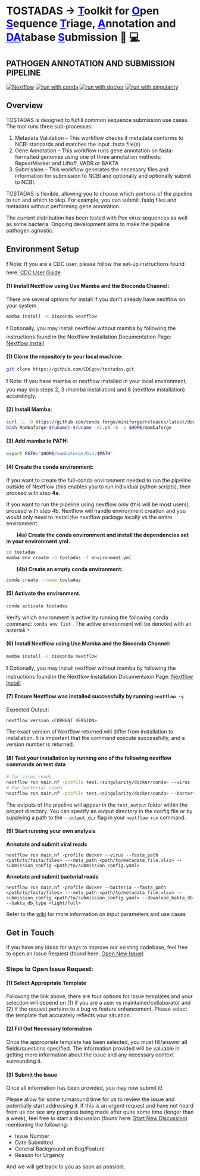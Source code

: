 # TOSTADAS &#8594; <span style="color:blue"><u>**T**</u></span>oolkit for <span style="color:blue"><u>**O**</u></span>pen <span style="color:blue"><u>**S**</u></span>equence <span style="color:blue"><u>**T**</u></span>riage, <span style="color:blue"><u>**A**</u></span>nnotation and <span style="color:blue"><u>**DA**</u></span>tabase <span style="color:blue"><u>**S**</u></span>ubmission :dna: :computer:

## PATHOGEN ANNOTATION AND SUBMISSION PIPELINE

<!-- [![GitHub Downloads](https://img.shields.io/github/downloads/CDCgov/tostadas/total.svg?style=social&logo=github&label=Download)](https://github.com/CDCgov/tostadas/releases) -->
[![Nextflow](https://img.shields.io/badge/nextflow%20DSL2-%E2%89%A521.10.3-23aa62.svg?labelColor=000000)](https://www.nextflow.io/) [![run with conda](http://img.shields.io/badge/run%20with-conda-3EB049?labelColor=000000&logo=anaconda)](https://docs.conda.io/en/latest/) [![run with docker](https://img.shields.io/badge/run%20with-docker-0db7ed?labelColor=000000&logo=docker)](https://www.docker.com/) [![run with singularity](https://img.shields.io/badge/run%20with-singularity-1d355c.svg?labelColor=000000)](https://sylabs.io/docs/)

## Overview
 TOSTADAS is designed to fulfill common sequence submission use cases. The tool runs three sub-processes: 
1. Metadata Validation – This workflow checks if metadata conforms to NCBI standards and matches the input .fasta file(s)
2. Gene Annotation – This workflow runs gene annotation on fasta-formatted genomes using one of three annotation methods: RepeatMasker and Liftoff, VADR or BAKTA
3. Submission – This workflow generates the necessary files and information for submission to NCBI and optionally and optionally submit to NCBI. 

TOSTADAS is flexible, allowing you to choose which portions of the pipeline to run and which to skip. For example, you can submit .fastq files and metadata without performing gene annotation.   

 The current distribution has been tested with Pox virus sequences as well as some bacteria. Ongoing development aims to make the pipeline pathogen agnostic.

## Environment Setup 

:exclamation: Note: If you are a CDC user, please follow the set-up instructions found here: [CDC User Guide](Link)

#### (1) Install Nextflow using Use Mamba and the Bioconda Channel:

There are several options for install if you don't already have nextflow on your system. 

```bash
mamba install -c bioconda nextflow
```
:exclamation: Optionally, you may install nextflow without mamba by following the instructions found in the Nextflow Installation Documentation Page: [Nextflow Install](https://www.nextflow.io/docs/latest/getstarted.html)

#### (1) Clone the repository to your local machine:  
```bash
git clone https://github.com/CDCgov/tostadas.git
```
:exclamation: Note: If you have mamba or nextflow installed in your local environment, you may skip steps 2, 3 (mamba installation) and 6 (nextflow installation) accordingly. 

#### (2) Install Mamba:
```bash
curl -L -O https://github.com/conda-forge/miniforge/releases/latest/download/Mambaforge-$(uname)-$(uname -m).sh
bash Mambaforge-$(uname)-$(uname -m).sh -b -p $HOME/mambaforge
```
#### (3) Add mamba to PATH:
```bash
export PATH="$HOME/mambaforge/bin:$PATH"
```

#### (4) Create the conda environment: 

If you want to create the full-conda environment needed to run the pipeline outside of Nextflow (this enables you to run individual python scripts), then proceed with step **4a**. 

If you want to run the pipeline using nextflow only (this will be most users), proceed with step 4b. Nextflow will handle environment creation and you would only need to install the nextflow package locally vs the entire environment.

&nbsp;&nbsp;&nbsp;&nbsp;&nbsp;&nbsp; **(4a) Create the conda environment and install the dependencies set in your environment.yml:**   

```bash
cd tostadas
mamba env create -n tostadas -f environment.yml   
```
&nbsp;&nbsp;&nbsp;&nbsp;&nbsp;&nbsp; **(4b) Create an empty conda environment:**
```bash
conda create --name tostadas
```
#### (5) Activate the environment. 
```bash
conda activate tostadas
```
Verify which environment is active by running the following conda command: `conda env list`  . The active environment will be denoted with an asterisk `*`

#### (6) Install Nextflow using Use Mamba and the Bioconda Channel:

```bash
mamba install -c bioconda nextflow
```
:exclamation: Optionally, you may install nextflow without mamba by following the instructions found in the Nextflow Installation Documentaion Page: [Nextflow Install](https://www.nextflow.io/docs/latest/getstarted.html)

#### (7) Ensure Nextflow was installed successfully by running ```nextflow -v```

Expected Output:
```
nextflow version <CURRENT VERSION>
```
The exact version of Nextflow returned will differ from installation to installation.  It is important that the command execute successfully, and a version number is returned.

#### (8) Test your installation by running one of the following nextflow commands on test data

```bash
# for virus reads
nextflow run main.nf -profile test,<singularity/docker/conda> --virus
# for bacterial reads
nextflow run main.nf -profile test,<singularity/docker/conda> --bacteria 
```

The outputs of the pipeline will appear in the ```test_output``` folder within the project directory. You can specify an output directory in the config file or by supplying a path to the ```--output_dir``` flag in your ```nextflow run``` command.

#### (9) Start running your own analysis
**Annotate and submit viral reads**
```{bash}
nextflow run main.nf -profile docker --virus --fasta_path <path/to/fasta/files> ---meta_path <path/to/metadata_file.xlsx> --submission_config <path/to/submission_config.yaml>
```
**Annotate and submit bacterial reads**
```{bash}
nextflow run main.nf -profile docker --bacteria --fasta_path <path/to/fasta/files> ---meta_path <path/to/metadata_file.xlsx> --submission_config <path/to/submission_config.yaml> --download_bakta_db --bakta_db_type <light/full>
```
Refer to the [wiki](https://github.com/CDCgov/tostadas/wiki) for more information on input parameters and use cases 
## Get in Touch

If you have any ideas for ways to improve our existing codebase, feel free to open an Issue Request (found here: [Open New Issue](https://github.com/CDCgov/tostadas/issues/new/choose))

### Steps to Open Issue Request:
  
#### **(1) Select Appropriate Template**
  Following the link above, there are four options for issue templates and your selection will depend on (1) if you are a user vs maintainer/collaborator and (2) if the request pertains to a bug vs feature enhancement. Please select the template that accurately reflects your situation. 

#### **(2) Fill Out Necessary Information**
  Once the appropriate template has been selected, you must fill/answer all fields/questions specified. The information provided will be valuable in getting more information about the issue and any necessary context surrounding it.

#### **(3) Submit the Issue**

Once all information has been provided, you may now submit it!

Please allow for some turnaround time for us to review the issue and potentially start addressing it. If this is an urgent request and have not heard from us nor see any progress being made after quite some time (longer than a week), feel free to start a discussion (found here: [Start New Discussion](https://github.com/CDCgov/tostadas/discussions)) mentioning the following: 
  * Issue Number 
  * Date Submitted
  * General Background on Bug/Feature 
  * Reason for Urgency

  And we will get back to you as soon as possible. 
